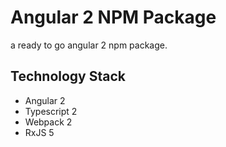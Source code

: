 # Angular 2 NPM Package

a ready to go angular 2 npm package.

 ## Technology Stack
 - Angular 2
 - Typescript 2
 - Webpack 2
 - RxJS 5